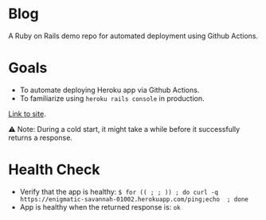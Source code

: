 # Blog

A Ruby on Rails demo repo for automated deployment using Github Actions.

# Goals

- To automate deploying Heroku app via Github Actions.
- To familiarize using `heroku rails console` in production.

[Link to site](https://enigmatic-savannah-01002.herokuapp.com/).

⚠️ Note: During a cold start, it might take a while before it successfully returns a response.

# Health Check

- Verify that the app is healthy: `$ for (( ; ; )) ; do curl -q https://enigmatic-savannah-01002.herokuapp.com/ping;echo  ; done`
- App is healthy when the returned response is: `ok` 
